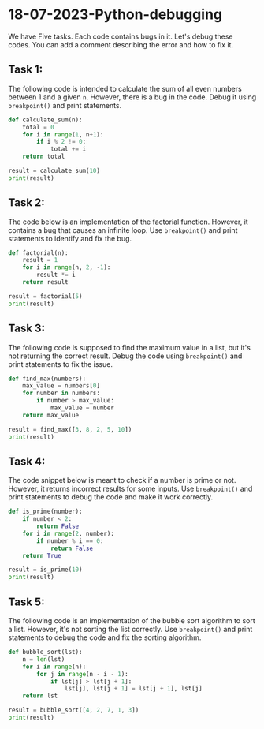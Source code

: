 # 18-07-2023-Python-debugging

We have Five tasks. Each code contains bugs in it. Let's debug these codes. You can add a comment describing the error and how to fix it.

Task 1:
--------------
The following code is intended to calculate the sum of all even numbers between 1 and a given `n`. However, there is a bug in the code. Debug it using `breakpoint()` and print statements.

```python
def calculate_sum(n):
    total = 0
    for i in range(1, n+1):
        if i % 2 != 0:
            total += i
    return total

result = calculate_sum(10)
print(result)
```

Task 2:
--------------
The code below is an implementation of the factorial function. However, it contains a bug that causes an infinite loop. Use `breakpoint()` and print statements to identify and fix the bug.

```python
def factorial(n):
    result = 1
    for i in range(n, 2, -1):
        result *= i
    return result

result = factorial(5)
print(result)
```

Task 3:
--------------
The following code is supposed to find the maximum value in a list, but it's not returning the correct result. Debug the code using `breakpoint()` and print statements to fix the issue.

```python
def find_max(numbers):
    max_value = numbers[0]
    for number in numbers:
        if number > max_value:
            max_value = number
    return max_value

result = find_max([3, 8, 2, 5, 10])
print(result)
```

Task 4:
--------------
The code snippet below is meant to check if a number is prime or not. However, it returns incorrect results for some inputs. Use `breakpoint()` and print statements to debug the code and make it work correctly.

```python
def is_prime(number):
    if number < 2:
        return False
    for i in range(2, number):
        if number % i == 0:
            return False
    return True

result = is_prime(10)
print(result)
```

Task 5:
--------------
The following code is an implementation of the bubble sort algorithm to sort a list. However, it's not sorting the list correctly. Use `breakpoint()` and print statements to debug the code and fix the sorting algorithm.

```python
def bubble_sort(lst):
    n = len(lst)
    for i in range(n):
        for j in range(n - i - 1):
            if lst[j] > lst[j + 1]:
                lst[j], lst[j + 1] = lst[j + 1], lst[j]
    return lst

result = bubble_sort([4, 2, 7, 1, 3])
print(result)
```

